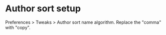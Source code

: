 Author sort setup
=================

Preferences > Tweaks > Author sort name algorithm.
Replace the "comma" with "copy".
